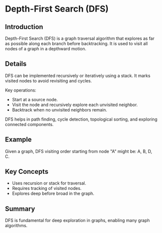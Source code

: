 # Depth-First Search (DFS)

## Introduction
Depth-First Search (DFS) is a graph traversal algorithm that explores as far as possible along each branch before backtracking. It is used to visit all nodes of a graph in a depthward motion.

## Details
DFS can be implemented recursively or iteratively using a stack. It marks visited nodes to avoid revisiting and cycles.

Key operations:
- Start at a source node.
- Visit the node and recursively explore each unvisited neighbor.
- Backtrack when no unvisited neighbors remain.

DFS helps in path finding, cycle detection, topological sorting, and exploring connected components.

## Example
Given a graph, DFS visiting order starting from node "A" might be: A, B, D, C.

## Key Concepts
- Uses recursion or stack for traversal.
- Requires tracking of visited nodes.
- Explores deep before broad in the graph.

## Summary
DFS is fundamental for deep exploration in graphs, enabling many graph algorithms.
